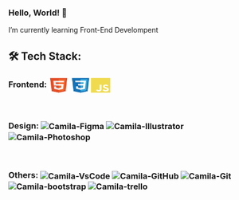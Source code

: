 ### Hello, World! 👋

I’m currently learning Front-End Develompent



## 🛠 Tech Stack:

### Frontend: <img align="center" alt="Camila-HTML" height="30" width="40" src="https://raw.githubusercontent.com/devicons/devicon/master/icons/html5/html5-original.svg"> <img align="center" alt="Camila-CSS" height="30" width="40" src="https://raw.githubusercontent.com/devicons/devicon/master/icons/css3/css3-original.svg"><img align="center" alt="Camila-Js" height="30" width="40" src="https://raw.githubusercontent.com/devicons/devicon/master/icons/javascript/javascript-plain.svg" />
<br>

### Design: <img align="center" alt="Camila-Figma" height="35" width="35" src="https://cdn.jsdelivr.net/gh/devicons/devicon/icons/figma/figma-original.svg" /> <img align="center" alt="Camila-Illustrator " height="30" width="40" src="https://cdn.jsdelivr.net/gh/devicons/devicon/icons/illustrator/illustrator-plain.svg" /> <img align="center" alt="Camila-Photoshop" height="30" width="40" src="https://cdn.jsdelivr.net/gh/devicons/devicon/icons/photoshop/photoshop-plain.svg" />
                    
<br>

### Others: <img align="center" alt="Camila-VsCode " height="30" width="40" src="https://cdn.jsdelivr.net/gh/devicons/devicon/icons/vscode/vscode-original.svg" /> <img align="center" alt="Camila-GitHub" height="40" width="40" src="https://img.icons8.com/fluency/512/github.png" /> <img align="center" alt="Camila-Git" height="30" width="40" src="https://www.vectorlogo.zone/logos/git-scm/git-scm-icon.svg" alt="git" width="40" height="40"/> <img align="center" alt="Camila-bootstrap" height="40" width="50" src="https://cdn.jsdelivr.net/gh/devicons/devicon/icons/bootstrap/bootstrap-plain.svg" /> <img align="center" alt="Camila-trello" height="30" width="40" src="https://cdn.jsdelivr.net/gh/devicons/devicon/icons/trello/trello-plain.svg" />

